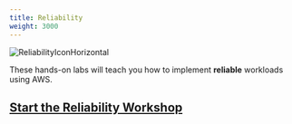 ```yaml
---
title: Reliability
weight: 3000
---
```


![ReliabilityIconHorizontal](/Reliability/Images/ReliabilityIconHorizontal.png)

These hands-on labs will teach you how to implement **reliable** workloads using AWS.

## [Start the Reliability Workshop](https://catalog.workshops.aws/well-architected-reliability/)
